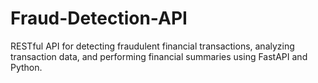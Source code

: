 # Fraud-Detection-API
RESTful API for detecting fraudulent financial transactions, analyzing transaction data, and performing financial summaries using FastAPI and Python.
